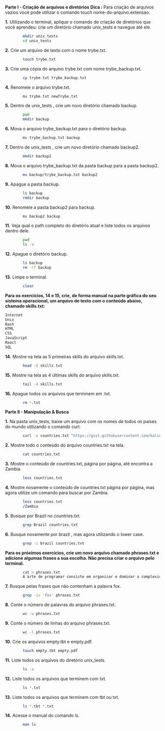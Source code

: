 **Parte I - Criação de arquivos e diretórios**
**Dica :** Para criação de arquivos vazios você pode utilizar o comando touch nome-do-arquivo.extensao.

**1.** Utilizando o terminal, aplique o comando de criação de diretórios que você aprendeu: crie um diretório chamado unix_tests e navegue até ele.
```sh
		mkdir unix_tests
		cd unix_tests
```

**2.** Crie um arquivo de texto com o nome trybe.txt.
```sh
		touch trybe.txt
```

**3.** Crie uma cópia do arquivo trybe.txt com nome trybe_backup.txt.
```sh
		cp trybe.txt trybe_backup.txt
```

**4.** Renomeie o arquivo trybe.txt.
```sh
		mv trybe.txt newTrybe.txt
```

**5.** Dentro de unix_tests , crie um novo diretório chamado backup.
```sh
		pwd
		mkdir backup
```

**6.** Mova o arquivo trybe_backup.txt para o diretório backup.
```sh
		mv trybe_backup.txt backup
```

**7.** Dentro de unix_tests , crie um novo diretório chamado backup2.
```sh
		mkdir backup2
```

**8.** Mova o arquivo trybe_backup.txt da pasta backup para a pasta backup2.
```sh
		mv backup/trybe_backup.txt backup2
```

**9.** Apague a pasta backup.
```sh
		ls backup
		rmdir backup
```

**10.** Renomeie a pasta backup2 para backup.
```sh
		mv backup2 backup
```

**11.** Veja qual o path completo do diretório atual e liste todos os arquivos dentro dele.
```sh
		pwd
		ls -a
```

**12.** Apague o diretório backup.
```sh
		ls backup
		rm -rf backup
```

**13.** Limpe o terminal.
```sh
		clear
```

**Para os exercícios, 14 e 15, crie, de forma manual na parte gráfica do seu sistema operacional, um arquivo de texto com o conteúdo abaixo, chamado skills.txt:**
```sh
Internet
Unix
Bash
HTML
CSS
JavaScript
React
SQL
```

**14.** Mostre na tela as 5 primeiras skills do arquivo skills.txt.
```sh
		head -5 skills.txt
```

**15.** Mostre na tela as 4 últimas skills do arquivo skills.txt.
```sh
		tail -4 skills.txt
```

**16.** Apague todos os arquivos que terminem em .txt.
```sh
		rm *.txt
```

**Parte II - Manipulação & Busca**

**1.** Na pasta unix_tests, baixe um arquivo com os nomes de todos os países do mundo utilizando o comando curl:
```sh
		curl -o countries.txt "https://gist.githubusercontent.com/kalinchernev/486393efcca01623b18d/raw/daa24c9fea66afb7d68f8d69f0c4b8eeb9406e83/countries"
```

**2.** Mostre todo o conteúdo do arquivo countries.txt na tela.
```sh
		cat countries.txt
```

**3.** Mostre o conteúdo de countries.txt, página por página, até encontra a Zambia.
```sh
		less countries.txt
```

**4.** Mostre novamente o conteúdo de countries.txt página por página, mas agora utilize um comando para buscar por Zambia.
```sh
		less countries.txt
		/Zambia
```

**5.** Busque por Brazil no countries.txt.
```sh
		grep Brazil countries.txt
```

**6.** Busque novamente por brazil , mas agora utilizando o lower case.
```sh
		grep -i brazil countries.txt
```

**Para os próximos exercícios, crie um novo arquivo chamado phrases.txt e adicione algumas frases a sua escolha. Não precisa criar o arquivo pelo terminal.**
```sh
		cat > phrases.txt
		A arte de programar consiste em organizar e dominar a complexidade
```

**7.** Busque pelas frases que não contenham a palavra fox.
```sh
		grep -iv 'fox' phrases.txt
```

**8.** Conte o número de palavras do arquivo phrases.txt.
```sh
		wc -w phrases.txt
```

**9.** Conte o número de linhas do arquivo phrases.txt.
```sh
		wc -l phrases.txt
```

**10.** Crie os arquivos empty.tbt e empty.pdf.
```sh
		touch empty.tbt empty.pdf
```

**11.** Liste todos os arquivos do diretório unix_tests.
```sh
		ls -a
```

**12.** Liste todos os arquivos que terminem com txt.
```sh
		ls *.txt
```

**13.** Liste todos os arquivos que terminem com tbt ou txt.
```sh
		ls *.tbt *.txt
```
**14.** Acesse o manual do comando ls.
```sh
		man ls
```